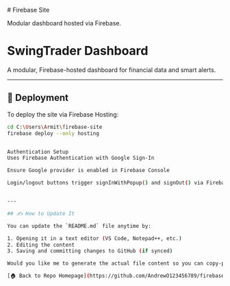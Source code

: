 \# Firebase Site

Modular dashboard hosted via Firebase.

# SwingTrader Dashboard

A modular, Firebase-hosted dashboard for financial data and smart alerts.

---

## 🚀 Deployment

To deploy the site via Firebase Hosting:

```bash
cd C:\Users\Armit\firebase-site
firebase deploy --only hosting


Authentication Setup
Uses Firebase Authentication with Google Sign-In

Ensure Google provider is enabled in Firebase Console

Login/logout buttons trigger signInWithPopup() and signOut() via Firebase Auth SDK


---

## ✍️ How to Update It

You can update the `README.md` file anytime by:

1. Opening it in a text editor (VS Code, Notepad++, etc.)
2. Editing the content
3. Saving and committing changes to GitHub (if synced)

Would you like me to generate the actual file content so you can copy-paste it directly into your folder or repo?

[🏠 Back to Repo Homepage](https://github.com/AndrewO123456789/firebase-site)
